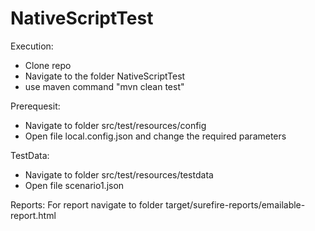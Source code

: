 # NativeScriptTest

Execution:
  - Clone repo
  - Navigate to the folder NativeScriptTest
  - use maven command "mvn clean test"

Prerequesit: 
  - Navigate to folder src/test/resources/config
  - Open file local.config.json and change the required parameters

TestData:
  - Navigate to folder src/test/resources/testdata
  - Open file scenario1.json

Reports:
For report navigate to folder target/surefire-reports/emailable-report.html